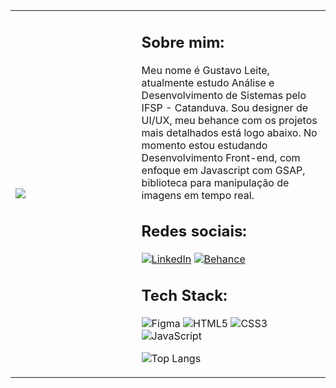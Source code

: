 <table>
  <tr>
    <td width= 40%><img src="https://res.cloudinary.com/duaanfpet/image/upload/v1732495678/lego-gusta.png"></td>
    <td>
    
  
## Sobre mim:
Meu nome é Gustavo Leite, atualmente estudo Análise e Desenvolvimento de Sistemas pelo IFSP - Catanduva. 
Sou designer de UI/UX, meu behance com os projetos mais detalhados está logo abaixo. No momento estou estudando Desenvolvimento Front-end, com enfoque em Javascript com GSAP, biblioteca para manipulação de imagens em tempo real.

## Redes sociais:
[![LinkedIn](https://img.shields.io/badge/LinkedIn-%230077B5.svg?logo=linkedin&logoColor=white)](https://linkedin.com/in/gustaleite) [![Behance](https://img.shields.io/badge/Behance-1769ff?logo=behance&logoColor=white)](https://behance.net/gustaleite) 

## Tech Stack:
![Figma](https://img.shields.io/badge/figma-%23F24E1E.svg?style=for-the-badge&logo=figma&logoColor=white) ![HTML5](https://img.shields.io/badge/html5-%23E34F26.svg?style=for-the-badge&logo=html5&logoColor=white) ![CSS3](https://img.shields.io/badge/css3-%231572B6.svg?style=for-the-badge&logo=css3&logoColor=white) ![JavaScript](https://img.shields.io/badge/javascript-%23323330.svg?style=for-the-badge&logo=javascript&logoColor=%23F7DF1E)

![Top Langs](https://github-readme-stats.vercel.app/api/top-langs/?username=gusta-leite&hide_progress=true&theme=dark)
<br>
</a>
    </td>
  </tr>
 </table>
 
</br>
